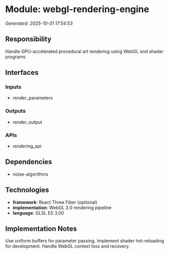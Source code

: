 # Module: webgl-rendering-engine

*Generated: 2025-10-31 17:54:53*

## Responsibility
Handle GPU-accelerated procedural art rendering using WebGL and shader programs

## Interfaces

### Inputs
- render_parameters

### Outputs
- render_output

### APIs
- rendering_api

## Dependencies
- noise-algorithms

## Technologies
- **framework**: React Three Fiber (optional)
- **implementation**: WebGL 2.0 rendering pipeline
- **language**: GLSL ES 3.00

## Implementation Notes
Use uniform buffers for parameter passing. Implement shader hot-reloading for development. Handle WebGL context loss and recovery.
